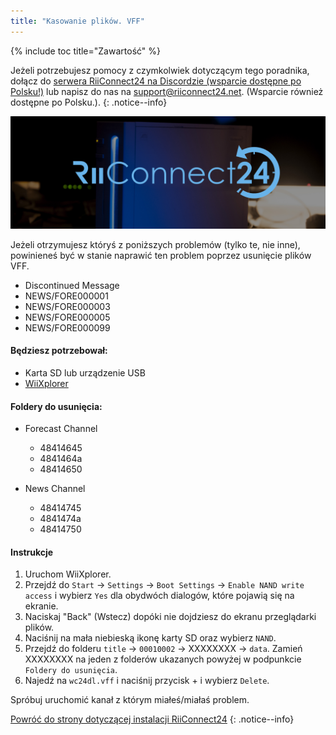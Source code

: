 ```yaml
---
title: "Kasowanie plików. VFF"
---
```


{% include toc title="Zawartość" %}

Jeżeli potrzebujesz pomocy z czymkolwiek dotyczącym tego poradnika, dołącz do [serwera RiiConnect24 na Discordzie (wsparcie dostępne po Polsku!)](https://discord.gg/rc24) lub napisz do nas na [support@riiconnect24.net](mailto:support@riiconnect24.net). (Wsparcie również dostępne po Polsku.).
{: .notice--info}

![Logo RiiConnect24](/images/WiiRC24Logo.jpg)

Jeżeli otrzymujesz któryś z poniższych problemów (tylko te, nie inne), powinieneś być w stanie naprawić ten problem poprzez usunięcie plików VFF.

+ Discontinued Message
+ NEWS/FORE000001
+ NEWS/FORE000003
+ NEWS/FORE000005
+ NEWS/FORE000099

#### Będziesz potrzebował:
* Karta SD lub urządzenie USB
* [WiiXplorer](https://sourceforge.net/projects/wiixplorer/files/latest/download)

#### Foldery do usunięcia:

+ Forecast Channel
  + 48414645
  + 4841464a
  + 48414650

+ News Channel
  + 48414745
  + 4841474a
  + 48414750

#### Instrukcje

1. Uruchom WiiXplorer.
2. Przejdź do `Start` -> `Settings` -> `Boot Settings` -> `Enable NAND write access` i wybierz `Yes` dla obydwóch dialogów, które pojawią się na ekranie.
3. Naciskaj "Back" (Wstecz) dopóki nie dojdziesz do ekranu przeglądarki plików.
4. Naciśnij na mała niebieską ikonę karty SD oraz wybierz `NAND`.
5. Przejdź do folderu `title` -> `00010002` -> XXXXXXXX -> `data`. Zamień XXXXXXXX na jeden z folderów ukazanych powyżej w podpunkcie `Foldery do usunięcia`.
6. Najedź na `wc24dl.vff` i naciśnij przycisk + i wybierz `Delete`.

Spróbuj uruchomić kanał z którym miałeś/miałaś problem.

[Powróć do strony dotyczącej instalacji RiiConnect24](riiconnect24)
{: .notice--info}
